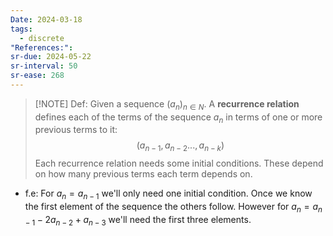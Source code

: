 ```yaml
---
Date: 2024-03-18
tags:
  - discrete
"References:": 
sr-due: 2024-05-22
sr-interval: 50
sr-ease: 268
---
```

> [!NOTE] Def:
> Given a sequence $(a_n)_{n\in N}$. A **recurrence relation** defines each of the terms of the sequence $a_n$  in terms of one or more previous terms to it:
>$$
>(a_{n-1}, a_{n-2}...,a_{n-k})
>$$
> Each recurrence relation needs some initial conditions. These depend on how many previous terms each term depends on. 

+ f.e: For $a_n = a_{n-1}$ we'll only need one initial condition. Once we know the first element of the sequence the others follow. However for $a_n = a_{n-1} - 2a_{n-2} + a_{n-3}$ we'll need the first three elements. 



